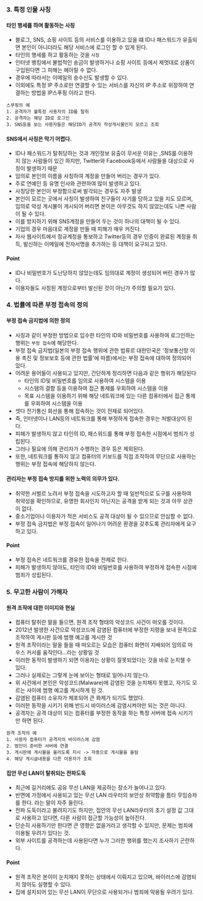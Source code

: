 ### 3. 특정 인물 사칭
#### 타인 행세를 하며 활동하는 사칭
- 블로그, SNS, 쇼핑 사이트 등의 서비스를 이용하고 있을 떄 ID나 패스워드가 유출되면 본인이 아니더라도 해당 서비스에 로그인 할 수 있게 된다.
- 타인의 행세를 하고 활동하는 것을 `사칭`
- 인터넷 뱅킹에서 불법적인 송금이 발생하거나 쇼핑 사이트 등에서 제멋대로 상품이 구입된다면 그 피해는 헤아릴 수 없다.
- 경우에 따라서는 이메일의 송수신도 발생할 수 있다.
- 이외에도 특정 IP 주소로만 연결할 수 있는 서비스를 자신의 IP 주소로 위장하여 연결하는 방법을 IP스푸핑 이라고 한다.
```
스푸핑의 예
1. 공격자가 불특정 사용자의 ID를 탈취
2. 공격자는 해당 ID로 로그인
3. SNS등을 보는 사용자들은 해당ID가 공격자 작성게시물인지 모르고 조회
```
#### SNS에서 사칭은 막기 어렵다.
- ID나 패스워드가 탈취당하는 것과 개인정보 유출이 무서운 이유는 ,SNS를 이용하지 않는 사람들이 있긴 하지만, Twitter와 Facebook등에서 사람들을 대상으로 사칭이 발생하기 때문
- 임의로 본인의 이름을 사칭하여 계정을 만들어 버리는 경우가 있다.
- 주로 연예인 등 유명 인사와 관련하여 많이 발생하고 있다.
- 사칭당한 본인이 부정함으로써 발각되는 경우도 자주 발생
- 본인이 모르는 곳에서 사칭이 발생하여 친구들이 사기를 당하고 있을 지도 모르며, 임의로 악성 게시불이 게시되어 버리면 본이은 아무것도 하지 않았는데도 나쁜 사람이 될 수 있다.
- 이를 방지하기 위해 SNS계정을 만들어 두는 것이 하나의 대책이 될 수 있다.
- 기업의 경우 마음대로 계정을 만들 때 피해가 매우 커진다.
- 자사 웹사이트에서 정규계정을 통보하고 Twitter등의 경우 인증이 완료된 계정을 취득, 발신하는 이메일에 전자서명을 추가하는 등 대책이 요구되고 있다.

#### Point
- ID나 비밀번호가 도난당하지 않았는데도 임의대로 계정이 생성되어 버린 경우가 많다.
- 이용자들도 사칭된 계정으로부터 발신된 것이 아닌가 주의할 필요가 있다.

### 4. 법률에 따른 부정 접속의 정의
#### 부정 접속 금지법에 의한 정의
- 사칭과 같이 부정한 방법으로 입수한 타인의 ID와 비밀번호를 사용하여 로그인하는 행위는 `부정 접속`에 해당한다.
- 부정 접속 금지법(일본의 부정 접속 행위에 관한 법류르 대한민국은 '정보통신망 이용 촉진 및 정보보호 등에 관한 법률'에 따름)에서는 부정 접속에 대하여 정의되어 있다.
- 어려운 용어들이 사용되고 있지만, 간단하게 정리하면 다음과 같은 행위가 해당된다
  - 타인의 ID및 비밀번호를 임의로 사용하여 시스템을 이용
  - 시스템의 결함 등을 이용하여 접근 통제를 우회하여 시스템을 이용
  - 목표 시스템을 이용하기 위해 해당 네트워크에 있는 다른 컴퓨터에서 접근 통제를 우회하여 시스템을 이용
- 셋다 전기통신 회선을 통해 접속하는 것이 전제로 되어있다.
- 즉, 인터넷이나 LAN등의 네트워크를 통해 부정하게 접속한 경우는 처벌대상이 된다.
- 피해가 발생하지 않고 타인의 ID, 패스워드를 통해 부정 접속한 시점에서 범죄가 성립된다.
- 그러나 필요에 의해 관리자가 수행하는 경우 등은 제외된다.
- 또한, 네트워크를 통하지 않고 컴퓨터의 키보드를 직접 조작하여 무단으로 사용하는 행위는 부정 접속에 해당하지 않는다.

#### 관리자는 부정 접속 방지를 위한 노력의 의무가 있다.
- 취약한 서벌르 노려서 부정 접속을 시도하고자 할 때 일반적으로 도구를 사용하여 취약성을 확인하므로, 유명한 회사인지 아닌지는 공격을 받게 되는 것과 아무 상관이 없다.
- 중소기업이나 이용자가 적은 서비스도 공격 대상이 될 수 있으므로 안심할 수 없다.
- 부정 접속 금지법은 부정 접속이 일어나기 어려운 환경을 갖추도록 관리자에게 요구하고 있다.

#### Point
- 부정 접속은 네트워크를 경유한 접속을 전제로 한다.
- 피해가 발생하지 않아도, 타인의 ID와 비밀번호를 사용하여 부정하게 접속한 시점에 범죄가 성립된다.

### 5. 무고한 사람이 가해자
#### 원격 조작에 대한 이미지와 현실
- 컴퓨터 탈취란 말을 들으면, 원격 조작 형태의 악성코드 사건이 떠오를 것이다.
- 2012년 발생한 사건으로 악성코드에 감염된 컴퓨터에 부정한 지령을 보내 원격으로 조작하여 게시판 등에 범행 예고를 게시한 것
- 원격 조작이라는 말을 들을 때 떠오르는 모습은 컴퓨터 화면이 지배되어 임의로 마우스 커서를 움직인다...라는 상황일 것
- 이러한 동작이 발생하기 되면 이용자는 상황이 잘못되었다는 것을 바로 눈치챌 수 있다.
- 그러나 실제로는 그렇게 눈에 보이는 형태로 일어나지 않는다.
- 위 사건에서 본인은 악성코드(Malware)에 감염된 것을 눈치채지 못했고, 자기도 모르는 사이에 범행 예고를 게시하게 된 것.
- 감염된 컴퓨터 소유자가 체포되어 큰 화제가 되기도 했었다.
- 이러한 동작을 시키기 위해 반드시 바이러스에 감염시켜야만 되는 것은 아니다.
- 공격자는 공격 대상이 되는 컴퓨터를 부정한 동작을 하는 특정 서버에 접속 시키기만 하면 된다.
```
원격 조작의 예
1. 사용자 컴퓨터가 공격자의 바이러스에 감염
2. 범인이 준비한 서버에 연결
3. 게시판에 게시물을 올리도록 지시 -> 자동으로 게시물을 올림
4. 해당 게시글내용을 다른 이용자가 조회
```


#### 집안 무선 LAN이 탈취되는 전파도둑
- 최근에 길거리에도 공유 무선 LAN을 제공하는 장소가 늘어나고 있다.
- 반면에 가정에서 사용되고 있는 무선 LAN 라우터의 보안상 취약함을 틈타 무임승차를 한다. 라는 말이 자주 들린다.
- 전파 도둑이라고 불려지기도 하지만, 집안의 무선 LAN라우터의 초기 설정 값 그대로 사용하고 있다면, 다른 사람이 접근할 가능성이 높아진다.
- 단순히 사용하기만 한다면 큰 영향은 없을거라고 생각할 수 있지만, 문제는 범죄에 이용될 우려가 있다는 것.
- 외부 사이트를 공격하는데 사용된다면 누가 그러한 행위를 했는지 조사하기 곤란하다.

#### Point
- 원격 조작은 본이이 눈치채지 못하는 상태에서 이뤄지고 있으며, 바이러스에 감염되지 않아도 실행할 수 있다.
- 집에 설치되어 있는 무선 LAN이 무단으로 사용되거나 범죄에 악용될 우려가 있다.